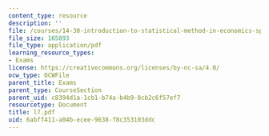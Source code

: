 ```yaml
---
content_type: resource
description: ''
file: /courses/14-30-introduction-to-statistical-method-in-economics-spring-2006/6abff411a04becee9638f8c353103ddc_l7.pdf
file_size: 165893
file_type: application/pdf
learning_resource_types:
- Exams
license: https://creativecommons.org/licenses/by-nc-sa/4.0/
ocw_type: OCWFile
parent_title: Exams
parent_type: CourseSection
parent_uid: c8394d1a-1cb1-b74a-b4b9-8cb2c6f57ef7
resourcetype: Document
title: l7.pdf
uid: 6abff411-a04b-ecee-9638-f8c353103ddc
---
```

